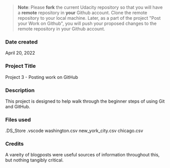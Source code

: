 >**Note**: Please **fork** the current Udacity repository so that you will have a **remote** repository in **your** Github account. Clone the remote repository to your local machine. Later, as a part of the project "Post your Work on Github", you will push your proposed changes to the remote repository in your Github account.

### Date created
April 20, 2022

### Project Title
Project 3 - Posting work on GitHub

### Description
This project is designed to help walk through the beginner steps of using Git and GitHub.

### Files used
.DS_Store
.vscode
washington.csv
new_york_city.csv
chicago.csv

### Credits
A vareity of blogposts were useful sources of information throughout this, but nothing tangibly critical.

